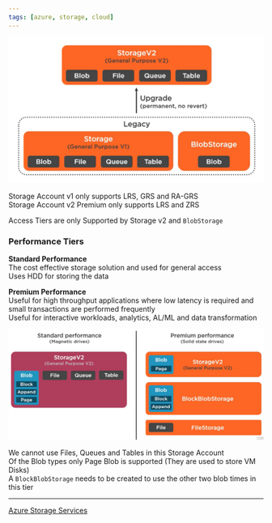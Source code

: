 ```yaml
---
tags: [azure, storage, cloud]
---
```


![Storage Account Versions|500](../images/storage-account-versions.png)

Storage Account v1 only supports LRS, GRS and RA-GRS  
Storage Account v2 Premium only supports LRS and ZRS  

Access Tiers are only Supported by Storage v2 and `BlobStorage`

### Performance Tiers

**Standard Performance**  
The cost effective storage solution and used for general access  
Uses HDD for storing the data

**Premium Performance**  
Useful for high throughput applications where low latency is required and small transactions are performed frequently  
Useful for interactive workloads, analytics, AL/ML and data transformation  

![Storage Account Performance Tiers|620](../images/storage-account-performace-tiers.png)

We cannot use Files, Queues and Tables in this Storage Account  
Of the Blob types only Page Blob is supported (They are used to store VM Disks)  
A `BlockBlobStorage` needs to be created to use the other two blob times in this tier

---

[Azure Storage Services](Azure%20Storage%20Services.md)
